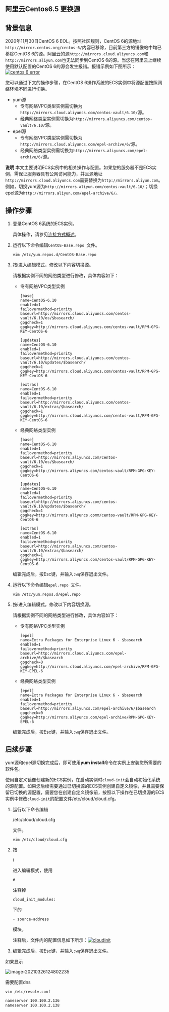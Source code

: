 ## 阿里云Centos6.5  更换源

## 背景信息

2020年11月30日CentOS 6 EOL。按照社区规则，CentOS 6的源地址`http://mirror.centos.org/centos-6/`内容已移除，目前第三方的镜像站中均已移除CentOS 6的源。阿里云的源`http://mirrors.cloud.aliyuncs.com`和`http://mirrors.aliyun.com`也无法同步到CentOS 6的源。当您在阿里云上继续使用默认配置的CentOS 6的源会发生报错。报错示例如下图所示：[![centos 6 error](https://static-aliyun-doc.oss-accelerate.aliyuncs.com/assets/img/zh-CN/3368796061/p187588.png)](https://static-aliyun-doc.oss-accelerate.aliyuncs.com/assets/img/zh-CN/3368796061/p187588.png)

您可以通过下文的操作步骤，在CentOS 6操作系统的ECS实例中将源配置按照网络环境不同进行切换。

- yum源
  - 专有网络VPC类型实例需切换为`http://mirrors.cloud.aliyuncs.com/centos-vault/6.10/`源。
  - 经典网络类型实例需切换为`http://mirrors.aliyuncs.com/centos-vault/6.10/`源。
- epel源
  - 专有网络VPC类型实例需切换为`http://mirrors.cloud.aliyuncs.com/epel-archive/6/`源。
  - 经典网络类型实例需切换为`http://mirrors.aliyuncs.com/epel-archive/6/`源。

**说明** 本文主要说明ECS实例中的相关操作与配置。如果您的服务器不是ECS实例，需保证服务器具有公网访问能力，并且源地址`http://mirrors.cloud.aliyuncs.com`需要替换为`http://mirrors.aliyun.com`。例如，切换yum源为`http://mirrors.aliyun.com/centos-vault/6.10/`；切换epel源为`http://mirrors.aliyun.com/epel-archive/6/`。

## 操作步骤

1. 登录CentOS 6系统的ECS实例。

   具体操作，请参见[连接方式概述](https://help.aliyun.com/document_detail/71529.htm#concept-tmr-pgx-wdb)。

2. 运行以下命令编辑`CentOS-Base.repo `文件。

   ```
   vim /etc/yum.repos.d/CentOS-Base.repo 
   ```

3. 按i进入编辑模式，修改以下内容切换源。

   请根据实例不同的网络类型进行修改，具体内容如下：

   - 专有网络VPC类型实例

     ```
     [base]
     name=CentOS-6.10
     enabled=1
     failovermethod=priority
     baseurl=http://mirrors.cloud.aliyuncs.com/centos-vault/6.10/os/$basearch/
     gpgcheck=1
     gpgkey=http://mirrors.cloud.aliyuncs.com/centos-vault/RPM-GPG-KEY-CentOS-6
     
     [updates]
     name=CentOS-6.10
     enabled=1
     failovermethod=priority
     baseurl=http://mirrors.cloud.aliyuncs.com/centos-vault/6.10/updates/$basearch/
     gpgcheck=1
     gpgkey=http://mirrors.cloud.aliyuncs.com/centos-vault/RPM-GPG-KEY-CentOS-6
     
     [extras]
     name=CentOS-6.10
     enabled=1
     failovermethod=priority
     baseurl=http://mirrors.cloud.aliyuncs.com/centos-vault/6.10/extras/$basearch/
     gpgcheck=1
     gpgkey=http://mirrors.cloud.aliyuncs.com/centos-vault/RPM-GPG-KEY-CentOS-6
     ```

   - 经典网络类型实例

     ```
     [base]
     name=CentOS-6.10
     enabled=1
     failovermethod=priority
     baseurl=http://mirrors.aliyuncs.com/centos-vault/6.10/os/$basearch/
     gpgcheck=1
     gpgkey=http://mirrors.aliyuncs.com/centos-vault/RPM-GPG-KEY-CentOS-6
     
     [updates]
     name=CentOS-6.10
     enabled=1
     failovermethod=priority
     baseurl=http://mirrors.aliyuncs.com/centos-vault/6.10/updates/$basearch/
     gpgcheck=1
     gpgkey=http://mirrors.aliyuncs.comm/centos-vault/RPM-GPG-KEY-CentOS-6
     
     [extras]
     name=CentOS-6.10
     enabled=1
     failovermethod=priority
     baseurl=http://mirrors.aliyuncs.com/centos-vault/6.10/extras/$basearch/
     gpgcheck=1
     gpgkey=http://mirrors.aliyuncs.com/centos-vault/RPM-GPG-KEY-CentOS-6
     ```

   编辑完成后，按Esc键，并输入`:wq`保存退出文件。

4. 运行以下命令编辑`epel.repo `文件。

   ```
   vim /etc/yum.repos.d/epel.repo
   ```

5. 按i进入编辑模式，修改以下内容切换源。

   请根据实例不同的网络类型进行修改，具体内容如下：

   - 专有网络VPC类型实例

     ```
     [epel]
     name=Extra Packages for Enterprise Linux 6 - $basearch
     enabled=1
     failovermethod=priority
     baseurl=http://mirrors.cloud.aliyuncs.com/epel-archive/6/$basearch
     gpgcheck=0
     gpgkey=http://mirrors.cloud.aliyuncs.com/epel-archive/RPM-GPG-KEY-EPEL-6
     ```

   - 经典网络类型实例

     ```
     [epel]
     name=Extra Packages for Enterprise Linux 6 - $basearch
     enabled=1
     failovermethod=priority
     baseurl=http://mirrors.aliyuncs.com/epel-archive/6/$basearch
     gpgcheck=0
     gpgkey=http://mirrors.aliyuncs.com/epel-archive/RPM-GPG-KEY-EPEL-6
     ```

   编辑完成后，按Esc键，并输入`:wq`保存退出文件。



## 



## 后续步骤

yum源和epel源切换完成后，即可使用**yum install**命令在实例上安装您所需要的软件包。

使用自定义镜像创建新的ECS实例，在启动实例时`cloud-init`会自动初始化系统的源配置。如果您后续需要通过已切换源的ECS实例创建自定义镜像，并且需要保留已切换的源配置，需要您在创建自定义镜像前，按照以下操作在已切换源的ECS实例中修改`cloud-init`的配置文件/etc/cloud/cloud.cfg。

1. 运行以下命令编辑

   /etc/cloud/cloud.cfg

   文件。

   ```
   vim /etc/cloud/cloud.cfg
   ```

2. 按

   i

   进入编辑模式，使用

   ```
   #
   ```

   注释掉

   ```
   cloud_init_modules:
   ```

   下的

   ```
   - source-address
   ```

   模块。

   注释后，文件内的配置信息如下所示：[![cloudinit](https://static-aliyun-doc.oss-accelerate.aliyuncs.com/assets/img/zh-CN/3492234161/p243823.png)](https://static-aliyun-doc.oss-accelerate.aliyuncs.com/assets/img/zh-CN/3492234161/p243823.png)

3. 编辑完成后，按Esc键，并输入`:wq`保存退出文件。



如果显示

![image-20210326124802235](C:\Users\luyan\AppData\Roaming\Typora\typora-user-images\image-20210326124802235.png)

需要配置dns

`vim /etc/resolv.conf`

```bash
nameserver 100.100.2.136
nameserver 100.100.2.138
```

